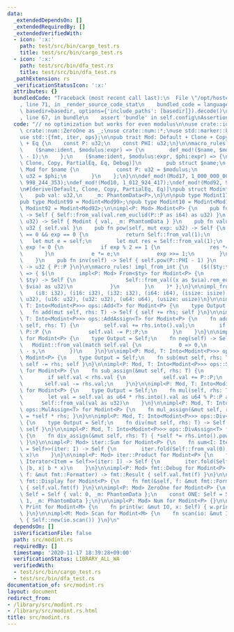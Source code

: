```yaml
---
data:
  _extendedDependsOn: []
  _extendedRequiredBy: []
  _extendedVerifiedWith:
  - icon: ':x:'
    path: test/src/bin/cargo_test.rs
    title: test/src/bin/cargo_test.rs
  - icon: ':x:'
    path: test/src/bin/dfa_test.rs
    title: test/src/bin/dfa_test.rs
  _pathExtension: rs
  _verificationStatusIcon: ':x:'
  attributes: {}
  bundledCode: "Traceback (most recent call last):\n  File \"/opt/hostedtoolcache/Python/3.9.0/x64/lib/python3.9/site-packages/onlinejudge_verify/documentation/build.py\"\
    , line 71, in _render_source_code_stat\n    bundled_code = language.bundle(stat.path,\
    \ basedir=basedir, options={'include_paths': [basedir]}).decode()\n  File \"/opt/hostedtoolcache/Python/3.9.0/x64/lib/python3.9/site-packages/onlinejudge_verify/languages/user_defined.py\"\
    , line 67, in bundle\n    assert 'bundle' in self.config\nAssertionError\n"
  code: "// no optimization but works for even modulus\n\nuse crate::io::*;\npub use\
    \ crate::num::ZeroOne as _;\nuse crate::num::*;\nuse std::marker::PhantomData;\n\
    use std::{fmt, iter, ops};\n\npub trait Mod: Default + Clone + Copy + PartialEq\
    \ + Eq {\n    const P: u32;\n    const PHI: u32;\n}\n\nmacro_rules! def_mod {\n\
    \    ($name:ident, $modulus:expr) => {\n        def_mod!($name, $modulus, $modulus\
    \ - 1);\n    };\n    ($name:ident, $modulus:expr, $phi:expr) => {\n        #[derive(Default,\
    \ Clone, Copy, PartialEq, Eq, Debug)]\n        pub struct $name;\n        impl\
    \ Mod for $name {\n            const P: u32 = $modulus;\n            const PHI:\
    \ u32 = $phi;\n        }\n    };\n}\n\ndef_mod!(Mod17, 1_000_000_007);\ndef_mod!(Mod99,\
    \ 998_244_353);\ndef_mod!(Mod10, 1_012_924_417);\ndef_mod!(Mod92, 924_844_033);\n\
    \n#[derive(Default, Clone, Copy, PartialEq, Eq)]\npub struct Modint<P: Mod> {\n\
    \    pub val: u32,\n    _m: PhantomData<P>,\n}\n\npub type Modint17 = Modint<Mod17>;\n\
    pub type Modint99 = Modint<Mod99>;\npub type Modint10 = Modint<Mod10>;\npub type\
    \ Modint92 = Modint<Mod92>;\n\nimpl<P: Mod> Modint<P> {\n    pub fn new(val: i64)\
    \ -> Self { Self::from_val(val.rem_euclid(P::P as i64) as u32) }\n    pub fn from_val(val:\
    \ u32) -> Self { Modint { val, _m: PhantomData } }\n    pub fn value(self) ->\
    \ u32 { self.val }\n    pub fn pow(self, mut exp: u32) -> Self {\n        if self.val\
    \ == 0 && exp == 0 {\n            return Self::from_val(1);\n        }\n     \
    \   let mut e = self;\n        let mut res = Self::from_val(1);\n        while\
    \ exp != 0 {\n            if exp % 2 == 1 {\n                res *= e;\n     \
    \       }\n            e *= e;\n            exp >>= 1;\n        }\n        res\n\
    \    }\n    pub fn inv(self) -> Self { self.pow(P::PHI - 1) }\n    pub fn modulus()\
    \ -> u32 { P::P }\n}\n\nmacro_rules! impl_from_int {\n    ($(($ty:ty: $via:ty)),*)\
    \ => { $(\n        impl<P: Mod> From<$ty> for Modint<P> {\n            fn from(x:\
    \ $ty) -> Self {\n                Self::from_val((x as $via).rem_euclid(P::P as\
    \ $via) as u32)\n            }\n        }\n    )* };\n}\n\nimpl_from_int! {\n\
    \    (i8: i32), (i16: i32), (i32: i32), (i64: i64), (isize: isize),\n    (u8:\
    \ u32), (u16: u32), (u32: u32), (u64: u64), (usize: usize)\n}\n\nimpl<P: Mod,\
    \ T: Into<Modint<P>>> ops::Add<T> for Modint<P> {\n    type Output = Self;\n \
    \   fn add(mut self, rhs: T) -> Self { self += rhs; self }\n}\n\nimpl<P: Mod,\
    \ T: Into<Modint<P>>> ops::AddAssign<T> for Modint<P> {\n    fn add_assign(&mut\
    \ self, rhs: T) {\n        self.val += rhs.into().val;\n        if self.val >=\
    \ P::P {\n            self.val -= P::P;\n        }\n    }\n}\n\nimpl<P: Mod> ops::Neg\
    \ for Modint<P> {\n    type Output = Self;\n    fn neg(self) -> Self {\n     \
    \   Modint::from_val(match self.val {\n            0 => 0,\n            s => P::P\
    \ - s,\n        })\n    }\n}\n\nimpl<P: Mod, T: Into<Modint<P>>> ops::Sub<T> for\
    \ Modint<P> {\n    type Output = Self;\n    fn sub(mut self, rhs: T) -> Self {\
    \ self -= rhs; self }\n}\n\nimpl<P: Mod, T: Into<Modint<P>>> ops::SubAssign<T>\
    \ for Modint<P> {\n    fn sub_assign(&mut self, rhs: T) {\n        let rhs = rhs.into();\n\
    \        if self.val < rhs.val {\n            self.val += P::P;\n        }\n \
    \       self.val -= rhs.val;\n    }\n}\n\nimpl<P: Mod, T: Into<Modint<P>>> ops::Mul<T>\
    \ for Modint<P> {\n    type Output = Self;\n    fn mul(self, rhs: T) -> Self {\n\
    \        let val = self.val as u64 * rhs.into().val as u64 % P::P as u64;\n  \
    \      Self::from_val(val as u32)\n    }\n}\n\nimpl<P: Mod, T: Into<Modint<P>>>\
    \ ops::MulAssign<T> for Modint<P> {\n    fn mul_assign(&mut self, rhs: T) { *self\
    \ = *self * rhs; }\n}\n\nimpl<P: Mod, T: Into<Modint<P>>> ops::Div<T> for Modint<P>\
    \ {\n    type Output = Self;\n    fn div(mut self, rhs: T) -> Self { self /= rhs;\
    \ self }\n}\n\nimpl<P: Mod, T: Into<Modint<P>>> ops::DivAssign<T> for Modint<P>\
    \ {\n    fn div_assign(&mut self, rhs: T) { *self *= rhs.into().pow(P::PHI - 1);\
    \ }\n}\n\nimpl<P: Mod> iter::Sum for Modint<P> {\n    fn sum<I: Iterator<Item\
    \ = Self>>(iter: I) -> Self {\n        iter.fold(Self::from_val(0), |b, x| b +\
    \ x)\n    }\n}\n\nimpl<P: Mod> iter::Product for Modint<P> {\n    fn product<I:\
    \ Iterator<Item = Self>>(iter: I) -> Self {\n        iter.fold(Self::from_val(1),\
    \ |b, x| b * x)\n    }\n}\n\nimpl<P: Mod> fmt::Debug for Modint<P> {\n    fn fmt(&self,\
    \ f: &mut fmt::Formatter) -> fmt::Result { self.val.fmt(f) }\n}\n\nimpl<P: Mod>\
    \ fmt::Display for Modint<P> {\n    fn fmt(&self, f: &mut fmt::Formatter) -> fmt::Result\
    \ { self.val.fmt(f) }\n}\n\nimpl<P: Mod> ZeroOne for Modint<P> {\n    const ZERO:\
    \ Self = Self { val: 0, _m: PhantomData };\n    const ONE: Self = Self { val:\
    \ 1, _m: PhantomData };\n}\n\nimpl<P: Mod> Num for Modint<P> {}\n\nimpl<M: Mod>\
    \ Print for Modint<M> {\n    fn print(w: &mut IO, x: Self) { w.print(x.value());\
    \ }\n}\n\nimpl<M: Mod> Scan for Modint<M> {\n    fn scan(io: &mut IO) -> Self\
    \ { Self::new(io.scan()) }\n}\n"
  dependsOn: []
  isVerificationFile: false
  path: src/modint.rs
  requiredBy: []
  timestamp: '2020-11-17 18:39:28+09:00'
  verificationStatus: LIBRARY_ALL_WA
  verifiedWith:
  - test/src/bin/cargo_test.rs
  - test/src/bin/dfa_test.rs
documentation_of: src/modint.rs
layout: document
redirect_from:
- /library/src/modint.rs
- /library/src/modint.rs.html
title: src/modint.rs
---
```

